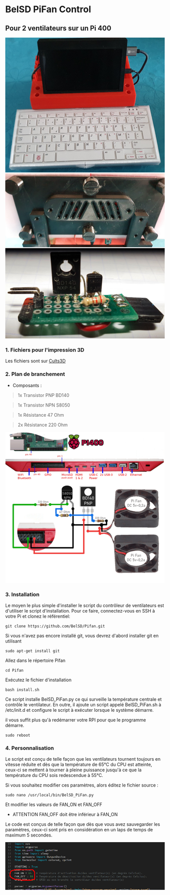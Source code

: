 # BelSD PiFan Control
## Pour 2 ventilateurs sur un Pi 400

![image1](https://github.com/BelSD/Pifan/blob/master/images/1.jpg)
![image2](https://github.com/BelSD/Pifan/blob/master/images/2.jpg)
![image4](https://github.com/BelSD/Pifan/blob/master/images/4.jpg)

### 1. Fichiers pour l'impression 3D

Les fichiers sont sur [Cults3D](https://cults3d.com/fr/mod%C3%A8le-3d/divers/pi-400-cooling)

### 2. Plan de branchement

* Composants :

> 1x Transistor PNP BD140

> 1x Transistor NPN S8050

> 1x Résistance 47 Ohm

> 2x Résistance 220 Ohm

![Plan](https://github.com/BelSD/Pifan/blob/master/images/PI400-Fan.png)

### 3. Installation


Le moyen le plus simple d'installer le script du contrôleur de ventilateurs est d'utiliser le script d'installation. 
Pour ce faire, connectez-vous en SSH à votre Pi et clonez le référentiel: 

```
git clone https://github.com/BelSD/Pifan.git
```
Si vous n'avez pas encore installé git, vous devrez d'abord installer git en utilisant

```
sudo apt-get install git
```

Allez dans le répertoire Pifan

```
cd Pifan
```

Exécutez le fichier d'installation

```
bash install.sh
```

Ce script installe BelSD_PiFan.py ce qui surveille la température centrale et contrôle le ventilateur. 
En outre, il ajoute un script appelé BelSD_PiFan.sh à /etc/init.d et configure le script à exécuter lorsque le système démarre.

il vous suffit plus qu'à redémarrer votre RPI pour que le programme démarre.
```
sudo reboot
```

### 4. Personnalisation

Le script est conçu de telle façon que les ventilateurs tournent toujours en vitesse réduite
et dès que la température de 65°C du CPU est atteinte, ceux-ci se mettent à tourner à pleine puissance
jusqu'à ce que la température du CPU sois redescendue à 55°C.

Si vous souhaitez modifier ces paramètres, alors éditez le fichier source :

```
sudo nano /usr/local/bin/BelSD_PiFan.py
```

Et modifier les valeurs de FAN_ON et FAN_OFF
* ATTENTION
FAN_OFF doit être inférieur à FAN_ON

Le code est conçus de telle façon que dès que vous avez sauvegarder les paramètres,
ceux-ci sont pris en considération en un laps de temps de maximum 5 secondes.

![edit_perso](https://github.com/BelSD/Pifan/blob/master/images/edit-parametres.png)
